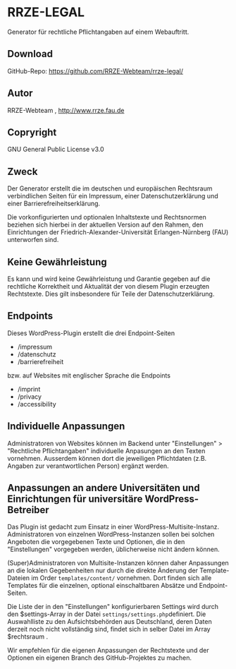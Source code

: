 # RRZE-LEGAL

Generator für rechtliche Pflichtangaben auf einem Webauftritt.


## Download 

GitHub-Repo: https://github.com/RRZE-Webteam/rrze-legal/


## Autor 
RRZE-Webteam , http://www.rrze.fau.de

## Copryright

GNU General Public License v3.0 


## Zweck 

Der Generator erstellt die im deutschen und europäischen Rechtsraum verbindlichen Seiten für ein Impressum, einer Datenschutzerklärung und einer Barrierefreiheitserklärung.

Die vorkonfigurierten und optionalen Inhaltstexte und Rechtsnormen beziehen sich hierbei in der aktuellen Version auf den Rahmen, den Einrichtungen der Friedrich-Alexander-Universität Erlangen-Nürnberg (FAU) unterworfen sind.


## Keine Gewährleistung

Es kann und wird keine Gewährleistung und Garantie gegeben auf die rechtliche Korrektheit 
und Aktualität der von diesem Plugin erzeugten Rechtstexte.
Dies gilt insbesondere für Teile der Datenschutzerklärung.


## Endpoints

Dieses WordPress-Plugin erstellt die drei Endpoint-Seiten
- /impressum
- /datenschutz 
- /barrierefreiheit
 
bzw. auf Websites mit englischer Sprache die Endpoints
-  /imprint
-  /privacy
-  /accessibility


## Individuelle Anpassungen

Administratoren von Websites können im Backend unter "Einstellungen" &gt; "Rechtliche Pflichtangaben" individuelle Anpasungen an den Texten vornehmen.
Ausserdem können dort die jeweiligen Pflichtdaten (z.B. Angaben zur verantwortlichen Person) ergänzt werden.


## Anpassungen an andere Universitäten und Einrichtungen für universitäre WordPress-Betreiber

Das Plugin ist gedacht zum Einsatz in einer WordPress-Multisite-Instanz. 
Administratoren von einzelnen WordPress-Instanzen sollen bei solchen Angeboten die vorgegebenen Texte und Optionen, die in den "Einstellungen" vorgegeben werden, üblicherweise nicht ändern können.

(Super)Administratoren von Multisite-Instanzen können daher Anpassungen an die lokalen Gegebenheiten nur durch die direkte Änderung der Template-Dateien im Order ```templates/content/``` vornehmen.
Dort finden sich alle Templates für die einzelnen, optional einschaltbaren Absätze und Endpoint-Seiten.

Die Liste der in den "Einstellungen" konfigurierbaren Settings wird durch den $settings-Array in der Datei ```settings/settings.php```definiert. 
Die Auswahlliste zu den Aufsichtsbehörden aus Deutschland, deren Daten derzeit noch nicht vollständig sind, findet sich in selber Datei im Array $rechtsraum .

Wir empfehlen für die eigenen Anpassungen der Rechtstexte und der Optionen ein eigenen Branch des GitHub-Projektes zu machen.
